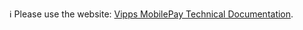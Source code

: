 ℹ️ Please use the website:
[Vipps MobilePay Technical Documentation](https://developer.vippsmobilepay.com/docs/solutions/).
